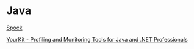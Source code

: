 # Java

[Spock]( http://spockframework.org/ )

[YourKit - Profiling and Monitoring Tools for Java and .NET Professionals]( https://www.yourkit.com/ )




